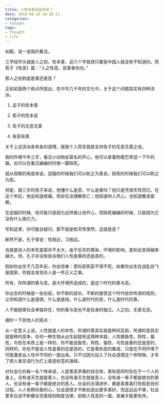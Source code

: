 ```yaml
---
title: 人性本善还是本恶？
date: 2018-08-18 10:38:31
categories:
- thought
tags:
- thought
- life
---
```


如题，说一说我的看法。

<!-- more -->

三字经开头就是人之初，性本善，这六个字我想只要是中国人就没有不知道的。而荀子《性恶》篇：“人之性恶，其善者伪也。”

那人之初到底是善还是恶？

正如前面两个观点所提出，在中华几千年的文化中，关于这个问题其实有四种流派。



1. 孟子的性本善

2. 荀子的性本恶

3. 告子的无恶无善

4. 有恶有善



关于上述流派各有各的道理，就我个人而言我是支持告子的无恶无善之说。

我的外甥今年三岁，看见小动物会莫名的开心，他可以拿着狗尾巴草逗一下午的猫，也可以在看见蛐蛐的时候一脚踩死。

就从观察的角度来说，逗猫的时候我们可以称之为善良，踩死的时候我们可以称之为恶。

但是，就三岁的孩子来说，他懂什么是恶，什么是善吗？他只是凭借天性而已。在这个年纪，他会知道疼痛，但却无法理解死亡；他知道哄人开心，也知道撒泼耍赖。

在逗猫的时候，他可能只是因为这样做让他开心，而踩死蛐蛐的时候，只是因为它没有什么吸引力。

写到这里，你可能会疑问，那不就是依天性使然，这就是恶？

断然不是，孔子曾说：性相近，习相远。

也就是说人的本性差距并不太大，由于后天的熏染，环境的影响，差别会变得越来越大。但，孔子并没有告诉我们人性是善的还是恶的。

假如你出生于几百年前，你会信奉：君叫臣死臣不得不死，如果你出生在战乱纷飞是国家，你就会发现杀人是一件正义之事。

所有，你所谓的善与恶，是大环境所造成的，是这个时代的善与恶。

你出生的时候是一张白纸，你不断的成长，不断的接受这个时代给你传递的规则，让你知道什么是道德，什么是底线，什么是时代的恶，什么是时代的善。

人不能脱离社会单独存在，你的善与恶也不是自身的独立。人之初，无善无恶。

摘抄一下其他人的观点：

从一定意义上说，人性就是人的本性，所谓的善其实就是种间互助，所谓的恶其实就是种内竞争，任何一种生物从出生起就有这两种本能，人性跟鱼性，狗性，猫性，鸟性在本质上是一样的，你不能说鱼性，狗性，猫性，鸟性是善的还是恶的，同样的，你也不能说人性是善的还是恶的，它是善和恶的集成，只是在不同环境下可能激发出人性中不同的一面出来。只不过因为加入了社会道德这个参照物，才多了把人类言语行为打上善恶标签的演绎。

对社会化的每一名个体来说，人是善恶矛盾的综合体，善和恶同时存在于一个人的身上，没有谁天生就是善人，也没有谁天生就是恶人，没有谁一辈子都是绝对的善人，也没有谁一辈子都是绝对的恶人。社会的点滴进步，都是真善美打败假恶丑的过程，人人有颗向善的心，社会道德才不断创造出更多美好。但这远远不够，社会更多应该不断健全完善规则制度法律，抑制人性恶的一面，发展才能更有序。
